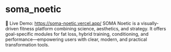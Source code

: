 # soma_noetic
🚀 Live Demo: https://soma-noetic.vercel.app/
SOMA Noetic is a visually-driven fitness platform combining science, aesthetics, and strategy. It offers goal-specific modules for fat loss, hybrid training, conditioning, and performance—empowering users with clear, modern, and practical transformation tools.
